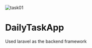 ![task01](https://user-images.githubusercontent.com/56603291/120149569-8b25c500-c207-11eb-8373-ea4a6fa4fa97.jpg)
# DailyTaskApp
Used laravel as the backend framework
